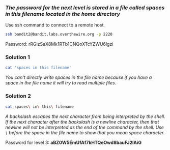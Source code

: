 ### *The password for the next level is stored in a file called **spaces in this filename** located in the home directory*

Use ssh command to connect to a remote host.

```bash
ssh bandit2@bandit.labs.overthewire.org -p 2220
```

Password: rRGizSaX8Mk1RTb1CNQoXTcYZWU6lgzi

### Solution 1
```bash
cat 'spaces in this filename'
```
*You can't directly write spaces in the file name because if you have a space in the file name it will try to read multiple files.*

### Solution 2
```bash
cat spaces\ in\ this\ filename
```
*A backslash escapes the next character from being interpreted by the shell. If the next character after the backslash is a newline character, then that newline will not be interpreted as the end of the command by the shell.*
*Use `\` before the space in the file name to show that you mean space character.*

Password for level 3: **aBZ0W5EmUfAf7kHTQeOwd8bauFJ2lAiG**
